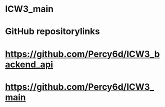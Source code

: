 # ICW3_main

# GitHub repositorylinks
# https://github.com/Percy6d/ICW3_backend_api
# https://github.com/Percy6d/ICW3_main
